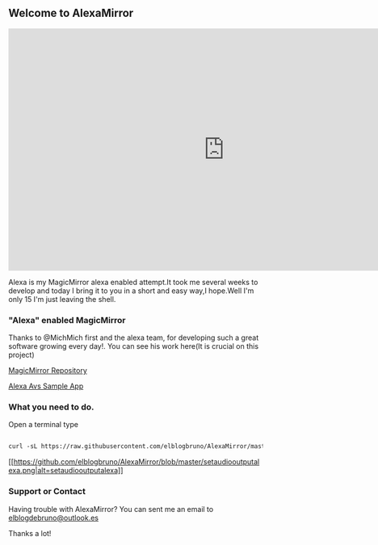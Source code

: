 ## Welcome to AlexaMirror

<iframe width="854" height="480" src="https://www.youtube.com/embed/I0a1GjF9JYk" frameborder="0" allowfullscreen></iframe>

Alexa is my MagicMirror alexa enabled attempt.It took me several weeks to develop and today I bring it to you in a short and easy way,I hope.Well I'm only 15 I'm just leaving the shell.

### "Alexa" enabled MagicMirror

Thanks to @MichMich first and the alexa team, for developing such a great software growing every day!.
You  can see his work here(It is crucial on this project) 

[MagicMirror Repository](https://github.com/MichMich/MagicMirror)

[Alexa Avs Sample App ](https://github.com/alexa/alexa-avs-sample-app/)

### What you need to do.
Open a terminal
type 

```markdown

curl -sL https://raw.githubusercontent.com/elblogbruno/AlexaMirror/master/installscript.sh | bash

```

[[https://github.com/elblogbruno/AlexaMirror/blob/master/setaudiooutputalexa.png|alt=setaudiooutputalexa]]
### Support or Contact

Having trouble with AlexaMirror? You can sent me an email to elblogdebruno@outlook.es 

Thanks a lot!
